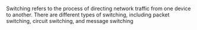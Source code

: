 Switching refers to the process of directing network traffic from one device to another. There are different types of switching, including packet switching, circuit switching, and message switching
